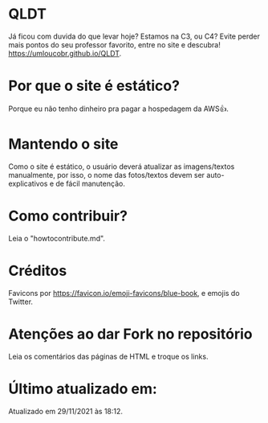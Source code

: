 # QLDT
Já ficou com duvida do que levar hoje? Estamos na C3, ou C4?
Evite perder mais pontos do seu professor favorito, entre no site e descubra!
https://umloucobr.github.io/QLDT.
# Por que o site é estático?
Porque eu não tenho dinheiro pra pagar a hospedagem da AWS👍.
# Mantendo o site
Como o site é estático, o usuário deverá atualizar as imagens/textos manualmente, por isso, o nome das fotos/textos devem ser auto-explicativos e de fácil manutenção.
# Como contribuir?
Leia o "howtocontribute.md".
# Créditos
Favicons por https://favicon.io/emoji-favicons/blue-book, e emojis do Twitter.
# Atenções ao dar Fork no repositório
Leia os comentários das páginas de HTML e troque os links.
# Último atualizado em:
Atualizado em 29/11/2021 às 18:12.
